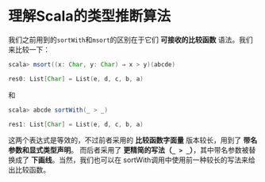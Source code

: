 理解Scala的类型推断算法
===================================================================================
我们之前用到的`sortWith`和`msort`的区别在于它们 **可接收的比较函数** 语法。我们来比较一下：
```scala
scala> msort((x: Char, y: Char) ⇒ x > y)(abcde)

res0: List[Char] = List(e, d, c, b, a)
```
和 
```scala
scala> abcde sortWith(_ > _)

res1: List[Char] = List(e, d, c, b, a)
```
这两个表达式是等效的，不过前者采用的 **比较函数字面量** 版本较长，用到了 **带名参数和显式类型声明**。
而后者采用了 **更精简的写法（`_ > _`）**，其中带名参数被替换成了 **下画线**。当然，我们也可以在
sortWith调用中使用前一种较长的写法来给出比较函数。
